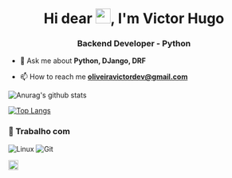 <h1 align="center">Hi dear <img src="https://raw.githubusercontent.com/kaueMarques/kaueMarques/master/hi.gif" width="30px">, I'm Victor Hugo</h1>
<h3 align="center">Backend Developer - Python </h3>


- 💬 Ask me about **Python, DJango, DRF**

- 📫 How to reach me **oliveiravictordev@gmail.com**

![Anurag's github stats](https://github-readme-stats.vercel.app/api?username=VictorOliveiraPy&show_icons=true&theme=onedark)

[![Top Langs](https://github-readme-stats.vercel.app/api/top-langs/?username=VictorOLiveiraPy&layout=compact)](https://github.com/anuraghazra/github-readme-stats)



### 💼 Trabalho com
![Linux](https://img.shields.io/badge/-Linux-16C60C?style=flat-square&logo=linux&logoColor=white)
![Git](https://img.shields.io/badge/-Git-F05032?style=flat-square&logo=git&logoColor=white)




<a href="https://www.linkedin.com/in/victor-hugo-3548a915a/" target="blank"><img align="center" src="https://cdn.jsdelivr.net/npm/simple-icons@3.0.1/icons/linkedin.svg" alt="VictorHugo" height="20" width="20" /></a>

</p>

<!--
**VictorOliveiraPy/VictorOliveiraPy** is a ✨ _special_ ✨ repository because its `README.md` (this file) appears on your GitHub profile.

Here are some ideas to get you started:

- 🌱 I’m currently learning ...
- 💬 Ask me about ...
- 📫 How to reach me: ...
- ⚡ Fun fact: ...
-->
